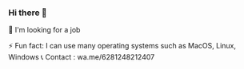 ### Hi there 👋

<!--
**raufendro-dev/raufendro-dev** is a ✨ _special_ ✨ repository because its `README.md` (this file) appears on your GitHub profile.


--> 💼  I'm looking for a job
⚡   Fun fact: I can use many operating systems such as MacOS, Linux, Windows
📞  Contact : wa.me/6281248212407
